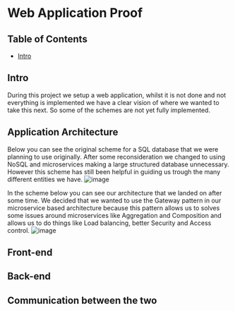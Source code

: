 # Web Application Proof

## Table of Contents
- [Intro](#intro)

## Intro
During this project we setup a web application, whilst it is not done and not everything is implemented we have a clear vision of where we wanted to take this next. So some of the schemes are not yet fully implemented.

## Application Architecture
Below you can see the original scheme for a SQL database that we were planning to use originally. After some reconsideration we changed to using NoSQL and microservices making a large structured database unnecessary. However this scheme has still been helpful in guiding us trough the many different entities we have.
![image](https://github.com/TotalTactician/Documentation/assets/39733159/0743c353-9640-4aef-a959-f9c3e2ef9cca)

In the scheme below you can see our architecture that we landed on after some time. We decided that we wanted to use the Gateway pattern in our microservice based architecture because this pattern allows us to solves some issues around microservices like Aggregation and Composition and allows us to do things like Load balancing, better Security and Access control. 
![image](https://github.com/TotalTactician/Documentation/assets/39733159/b90ef505-72a2-431a-ba11-ba2c3555b97d)

## Front-end

## Back-end

## Communication between the two


